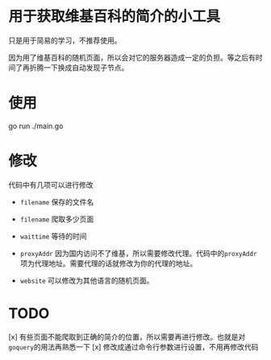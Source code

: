 # 用于获取维基百科的简介的小工具
只是用于简易的学习，不推荐使用。

因为用了维基百科的随机页面，所以会对它的服务器造成一定的负担。等之后有时间了再折腾一下换成自动发现子节点。

# 使用
go run ./main.go

# 修改
代码中有几项可以进行修改
- `filename`
保存的文件名

- `filename`
爬取多少页面

- `waittime`
等待的时间

- `proxyAddr`
因为国内访问不了维基，所以需要修改代理。代码中的`proxyAddr`项为代理地址。需要代理的话就修改为你的代理的地址。

- `website`
可以修改为其他语言的随机页面。

# TODO
[x] 有些页面不能爬取到正确的简介的位置，所以需要再进行修改。也就是对`goquery`的用法再熟悉一下
[x] 修改成通过命令行参数进行设置，不用再修改代码